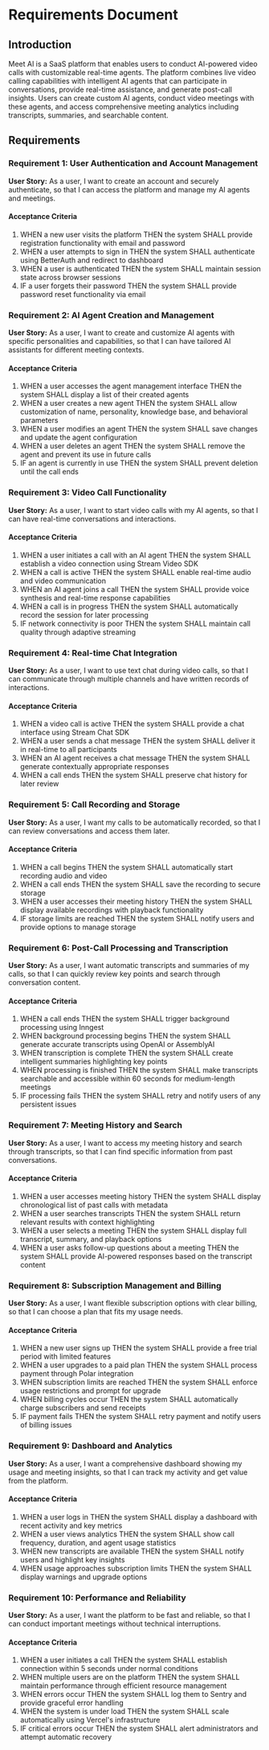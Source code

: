 # Requirements Document

## Introduction

Meet AI is a SaaS platform that enables users to conduct AI-powered video calls with customizable real-time agents. The platform combines live video calling capabilities with intelligent AI agents that can participate in conversations, provide real-time assistance, and generate post-call insights. Users can create custom AI agents, conduct video meetings with these agents, and access comprehensive meeting analytics including transcripts, summaries, and searchable content.

## Requirements

### Requirement 1: User Authentication and Account Management

**User Story:** As a user, I want to create an account and securely authenticate, so that I can access the platform and manage my AI agents and meetings.

#### Acceptance Criteria

1. WHEN a new user visits the platform THEN the system SHALL provide registration functionality with email and password
2. WHEN a user attempts to sign in THEN the system SHALL authenticate using BetterAuth and redirect to dashboard
3. WHEN a user is authenticated THEN the system SHALL maintain session state across browser sessions
4. IF a user forgets their password THEN the system SHALL provide password reset functionality via email

### Requirement 2: AI Agent Creation and Management

**User Story:** As a user, I want to create and customize AI agents with specific personalities and capabilities, so that I can have tailored AI assistants for different meeting contexts.

#### Acceptance Criteria

1. WHEN a user accesses the agent management interface THEN the system SHALL display a list of their created agents
2. WHEN a user creates a new agent THEN the system SHALL allow customization of name, personality, knowledge base, and behavioral parameters
3. WHEN a user modifies an agent THEN the system SHALL save changes and update the agent configuration
4. WHEN a user deletes an agent THEN the system SHALL remove the agent and prevent its use in future calls
5. IF an agent is currently in use THEN the system SHALL prevent deletion until the call ends

### Requirement 3: Video Call Functionality

**User Story:** As a user, I want to start video calls with my AI agents, so that I can have real-time conversations and interactions.

#### Acceptance Criteria

1. WHEN a user initiates a call with an AI agent THEN the system SHALL establish a video connection using Stream Video SDK
2. WHEN a call is active THEN the system SHALL enable real-time audio and video communication
3. WHEN an AI agent joins a call THEN the system SHALL provide voice synthesis and real-time response capabilities
4. WHEN a call is in progress THEN the system SHALL automatically record the session for later processing
5. IF network connectivity is poor THEN the system SHALL maintain call quality through adaptive streaming

### Requirement 4: Real-time Chat Integration

**User Story:** As a user, I want to use text chat during video calls, so that I can communicate through multiple channels and have written records of interactions.

#### Acceptance Criteria

1. WHEN a video call is active THEN the system SHALL provide a chat interface using Stream Chat SDK
2. WHEN a user sends a chat message THEN the system SHALL deliver it in real-time to all participants
3. WHEN an AI agent receives a chat message THEN the system SHALL generate contextually appropriate responses
4. WHEN a call ends THEN the system SHALL preserve chat history for later review

### Requirement 5: Call Recording and Storage

**User Story:** As a user, I want my calls to be automatically recorded, so that I can review conversations and access them later.

#### Acceptance Criteria

1. WHEN a call begins THEN the system SHALL automatically start recording audio and video
2. WHEN a call ends THEN the system SHALL save the recording to secure storage
3. WHEN a user accesses their meeting history THEN the system SHALL display available recordings with playback functionality
4. IF storage limits are reached THEN the system SHALL notify users and provide options to manage storage

### Requirement 6: Post-Call Processing and Transcription

**User Story:** As a user, I want automatic transcripts and summaries of my calls, so that I can quickly review key points and search through conversation content.

#### Acceptance Criteria

1. WHEN a call ends THEN the system SHALL trigger background processing using Inngest
2. WHEN background processing begins THEN the system SHALL generate accurate transcripts using OpenAI or AssemblyAI
3. WHEN transcription is complete THEN the system SHALL create intelligent summaries highlighting key points
4. WHEN processing is finished THEN the system SHALL make transcripts searchable and accessible within 60 seconds for medium-length meetings
5. IF processing fails THEN the system SHALL retry and notify users of any persistent issues

### Requirement 7: Meeting History and Search

**User Story:** As a user, I want to access my meeting history and search through transcripts, so that I can find specific information from past conversations.

#### Acceptance Criteria

1. WHEN a user accesses meeting history THEN the system SHALL display chronological list of past calls with metadata
2. WHEN a user searches transcripts THEN the system SHALL return relevant results with context highlighting
3. WHEN a user selects a meeting THEN the system SHALL display full transcript, summary, and playback options
4. WHEN a user asks follow-up questions about a meeting THEN the system SHALL provide AI-powered responses based on the transcript content

### Requirement 8: Subscription Management and Billing

**User Story:** As a user, I want flexible subscription options with clear billing, so that I can choose a plan that fits my usage needs.

#### Acceptance Criteria

1. WHEN a new user signs up THEN the system SHALL provide a free trial period with limited features
2. WHEN a user upgrades to a paid plan THEN the system SHALL process payment through Polar integration
3. WHEN subscription limits are reached THEN the system SHALL enforce usage restrictions and prompt for upgrade
4. WHEN billing cycles occur THEN the system SHALL automatically charge subscribers and send receipts
5. IF payment fails THEN the system SHALL retry payment and notify users of billing issues

### Requirement 9: Dashboard and Analytics

**User Story:** As a user, I want a comprehensive dashboard showing my usage and meeting insights, so that I can track my activity and get value from the platform.

#### Acceptance Criteria

1. WHEN a user logs in THEN the system SHALL display a dashboard with recent activity and key metrics
2. WHEN a user views analytics THEN the system SHALL show call frequency, duration, and agent usage statistics
3. WHEN new transcripts are available THEN the system SHALL notify users and highlight key insights
4. WHEN usage approaches subscription limits THEN the system SHALL display warnings and upgrade options

### Requirement 10: Performance and Reliability

**User Story:** As a user, I want the platform to be fast and reliable, so that I can conduct important meetings without technical interruptions.

#### Acceptance Criteria

1. WHEN a user initiates a call THEN the system SHALL establish connection within 5 seconds under normal conditions
2. WHEN multiple users are on the platform THEN the system SHALL maintain performance through efficient resource management
3. WHEN errors occur THEN the system SHALL log them to Sentry and provide graceful error handling
4. WHEN the system is under load THEN the system SHALL scale automatically using Vercel's infrastructure
5. IF critical errors occur THEN the system SHALL alert administrators and attempt automatic recovery
